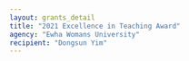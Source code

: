 ```yaml
---
layout: grants_detail
title: "2021 Excellence in Teaching Award"
agency: "Ewha Womans University"
recipient: "Dongsun Yim"
---
```

